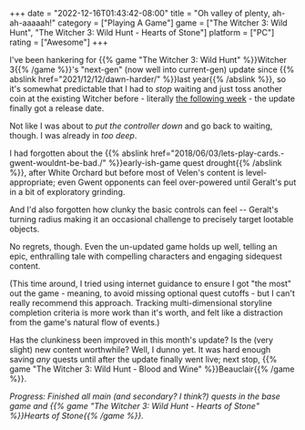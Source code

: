 +++
date = "2022-12-16T01:43:42-08:00"
title = "Oh valley of plenty, ah-ah-aaaaah!"
category = ["Playing A Game"]
game = ["The Witcher 3: Wild Hunt", "The Witcher 3: Wild Hunt - Hearts of Stone"]
platform = ["PC"]
rating = ["Awesome"]
+++

I've been hankering for {{% game "The Witcher 3: Wild Hunt" %}}Witcher 3{{% /game %}}'s "next-gen" (now well into current-gen) update since {{% abslink href="2021/12/12/dawn-harder/" %}}last year{{% /abslink %}}, so it's somewhat predictable that I had to <i>stop</i> waiting and just toss another coin at the existing Witcher before - literally <a href="https://www.reuters.com/technology/cd-projekt-release-witcher-3-next-gen-consoles-dec-14-2022-11-14/">the following week</a> - the update finally got a release date.

Not like I was about to <i>put the controller down</i> and go back to waiting, though.  I was already in <i>too deep</i>.

I had forgotten about the {{% abslink href="2018/06/03/lets-play-cards.-gwent-wouldnt-be-bad./" %}}early-ish-game quest drought{{% /abslink %}}, after White Orchard but before most of Velen's content is level-appropriate; even Gwent opponents can feel over-powered until Geralt's put in a bit of exploratory grinding.

And I'd also forgotten how clunky the basic controls can feel -- Geralt's turning radius making it an occasional challenge to precisely target lootable objects.

No regrets, though.  Even the un-updated game holds up well, telling an epic, enthralling tale with compelling characters and engaging sidequest content.

(This time around, I tried using internet guidance to ensure I got "the most" out the game - meaning, to avoid missing optional quest cutoffs - but I can't really recommend this approach.  Tracking multi-dimensional storyline completion criteria is more work than it's worth, and felt like a distraction from the game's natural flow of events.)

Has the clunkiness been improved in this month's update?  Is the (very slight) new content worthwhile?  Well, I dunno yet.  It was hard enough saving <i>any</i> quests until after the update finally went live; next stop, {{% game "The Witcher 3: Wild Hunt - Blood and Wine" %}}Beauclair{{% /game %}}.

<i>Progress: Finished all main (and secondary? I think?) quests in the base game and {{% game "The Witcher 3: Wild Hunt - Hearts of Stone" %}}Hearts of Stone{{% /game %}}.</i>
